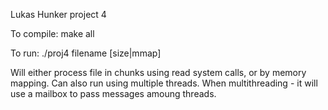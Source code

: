 Lukas Hunker project 4

To compile:
	make all

To run:
	./proj4 filename [size|mmap]

Will either process file in chunks using read system calls, or by memory mapping. Can also run using multiple threads. When multithreading - it will use a mailbox to pass messages amoung threads.